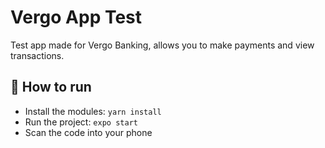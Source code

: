 # Vergo App Test

Test app made for Vergo Banking, allows you to make payments and view transactions.

## 🚀 How to run

- Install the modules: 
```yarn install ```
- Run the project: 
```expo start ```
- Scan the code into your phone
